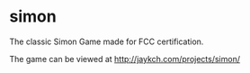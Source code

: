 # simon

The classic Simon Game made for FCC certification.

The game can be viewed at http://jaykch.com/projects/simon/
